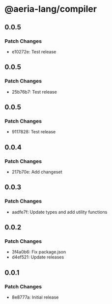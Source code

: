 # @aeria-lang/compiler

## 0.0.5

### Patch Changes

- e10272e: Test release

## 0.0.5

### Patch Changes

- 25b76b7: Test release

## 0.0.5

### Patch Changes

- 9117828: Test release

## 0.0.4

### Patch Changes

- 217b70e: Add changeset

## 0.0.3

### Patch Changes

- aadfe7f: Update types and add utility functions

## 0.0.2

### Patch Changes

- 3f4a0b6: Fix package.json
- d4ef521: Update releases

## 0.0.1

### Patch Changes

- 8e8777a: Initial release
